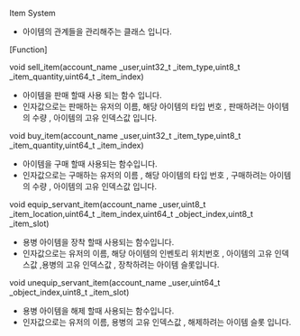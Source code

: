  Item System
 
 - 아이템의 관계들을 관리해주는 클래스 입니다. 
 
 
 [Function]
 
 void sell_item(account_name _user,uint32_t _item_type,uint8_t _item_quantity,uint64_t _item_index)
 
 - 아이템을 판매 할때 사용 되는 함수 입니다.
 - 인자값으로는 판매하는 유저의 이름, 해당 아이템의 타입 번호 , 판매하려는 아이템의 수량 , 아이템의 고유 인덱스값 입니다.
 
 
 void buy_item(account_name _user,uint32_t _item_type,uint8_t _item_quantity,uint64_t _item_index)
 
 - 아이템을 구매 할때 사용되는 함수입니다.
 - 인자값으로는 구매하는 유저의 이름 , 해당 아이템의 타입 번호 , 구매하려는 아이템의 수량 , 아이템의 고유 인덱스값 입니다.
 
 void equip_servant_item(account_name _user,uint8_t _item_location,uint64_t _item_index,uint64_t _object_index,uint8_t _item_slot)
 
 - 용병 아이템을 장착 할때 사용되는 함수입니다.
 - 인자값으로는 유저의 이름, 해당 아이템의 인벤토리 위치번호 , 아이템의 고유 인덱스값 ,용병의 고유 인덱스값 , 장착하려는 아이템 슬롯입니다.
 
 void unequip_servant_item(account_name _user,uint64_t _object_index,uint8_t _item_slot)
 
 - 용병 아이템을 해제 할때 사용되는 함수입니다.
 - 인자값으로는 유저의 이름, 용병의 고유 인덱스값 , 해제하려는 아이템 슬롯 입니다.

